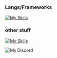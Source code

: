 <h3>Langs/Frameworks</h3>

[![My Skills](https://skillicons.dev/icons?i=js,html,css,arduino,bash,git,py,vite,react,rust)](https://skillicons.dev)

<h3>other stuff</h3>

[![My Skills](https://skillicons.dev/icons?i=cloudflare,discord,bots,github,linux,replit)](https://skillicons.dev)

![My Discord](https://discord-readme-badge-beta.vercel.app/api?id=976878661242331156)
